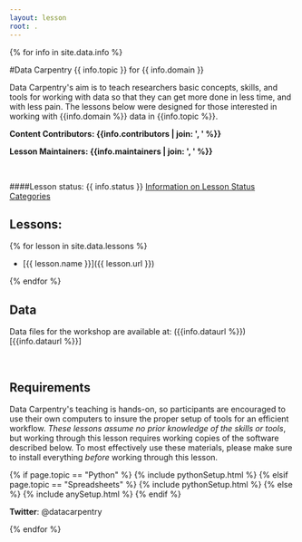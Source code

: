 ```yaml
---
layout: lesson
root: .
---
```


<!-- USING THIS LESSON TEMPLATE -->

<!--
All the lesson specific information is in the following two files.
1. UPDATE THE INFORMATION IN _data/info.yml
2. UPDATE THE INDEX OF LESSONS IN _data/lessons.yml
-->

<!-- THE LESSON INFORMATION -->

<!-- Get the information from _data/info.yml -->
{% for info in site.data.info %}

#Data Carpentry {{ info.topic }} for {{ info.domain }}

Data Carpentry's aim is to teach researchers basic concepts, skills,
and tools for working with data so that they can get more done in less
time, and with less pain. The lessons below were designed for those interested 
in working with {{info.domain %}} data in {{info.topic %}}. 


**Content Contributors: {{info.contributors | join: ', ' %}}**


**Lesson Maintainers: {{info.maintainers | join: ', ' %}}**

<br> 

####Lesson status: {{ info.status }} 
  [Information on Lesson Status Categories]()


<!-- ###### INDEX OF LESSONS ON THIS TOPIC ###### -->

## Lessons:

<!-- Get information from _data/lessons.yml -->

{% for lesson in site.data.lessons %}

- [{{ lesson.name }}]({{ lesson.url }})

{% endfor %}

<!-- End information from _data/lessons.yml -->

## Data

Data files for the workshop are available at: ({{info.dataurl %}})[{{info.dataurl %}}]


<br>

<h2>Requirements</h2>

<p>
Data Carpentry's teaching is hands-on, so participants are encouraged to use
their own computers to insure the proper setup of tools for an efficient workflow.
<em>These lessons assume no prior knowledge of the skills or tools</em>, but working 
through this lesson requires working copies of the software described below.
To most effectively use these materials, please make sure to install everything 
<em>before</em> working through this lesson.
</p>



{% if page.topic == "Python" %}
{% include pythonSetup.html %}
{% elsif page.topic == "Spreadsheets" %}
{% include pythonSetup.html %}
{% else %}
{% include anySetup.html %}
{% endif %}

<p><strong>Twitter</strong>: @datacarpentry


{% endfor %}



